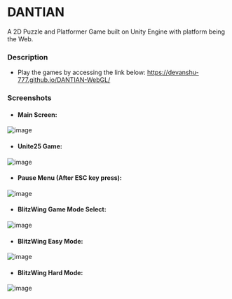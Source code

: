 # DANTIAN
A 2D Puzzle and Platformer Game built on Unity Engine with platform being the Web.

### Description
* Play the games by accessing the link below:
https://devanshu-777.github.io/DANTIAN-WebGL/

### Screenshots
* #### Main Screen:
![image](https://github.com/devanshu-777/DANTIAN/assets/92639289/8c679ec0-7f92-4c03-b608-6dbfd897c54f)

* #### Unite25 Game:
![image](https://github.com/devanshu-777/DANTIAN/assets/92639289/fbcc2ba4-2a3c-4ba1-a12c-614674af0766)

* #### Pause Menu (After ESC key press):
![image](https://github.com/devanshu-777/DANTIAN/assets/92639289/a036ff9e-6d64-47aa-a86d-15962dd1324c)

* #### BlitzWing Game Mode Select:
![image](https://github.com/devanshu-777/DANTIAN/assets/92639289/5161deeb-dc6d-4d58-8145-857545b573f0)

* #### BlitzWing Easy Mode:
![image](https://github.com/devanshu-777/DANTIAN/assets/92639289/1dc022a3-0365-41b6-9900-65215aa7e0b9)

* #### BlitzWing Hard Mode:
![image](https://github.com/devanshu-777/DANTIAN/assets/92639289/1a3e3fb2-6211-4aa5-b6ea-8acf40edfc4f)

